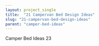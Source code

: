 ```yaml
---
layout: project_single
title:  "21 Campervan Bed Design Ideas"
slug: "21-campervan-bed-design-ideas"
parent: "camper-bed-ideas"
---
```

Camper Bed Ideas 23